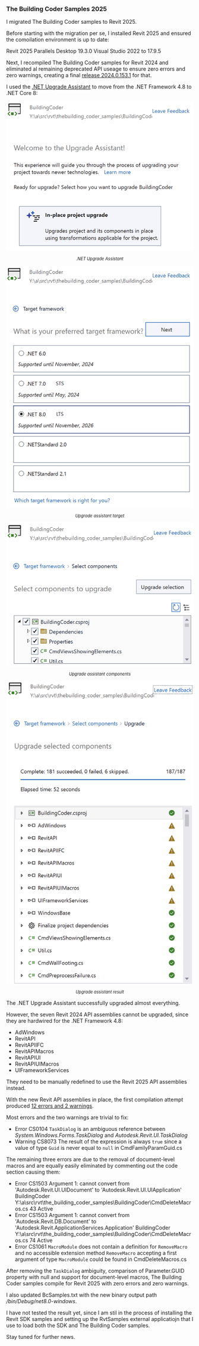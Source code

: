 <head>
<meta http-equiv="Content-Type" content="text/html; charset=utf-8">
<link rel="stylesheet" type="text/css" href="bc.css">
<!-- https://highlightjs.org/#usage
<link rel="stylesheet" href="https://cdnjs.cloudflare.com/ajax/libs/highlight.js/11.9.0/styles/default.min.css">
<script src="https://cdnjs.cloudflare.com/ajax/libs/highlight.js/11.9.0/highlight.min.js"></script>
<script>hljs.highlightAll();</script>
-->

<!-- https://prismjs.com -->
<link href="https://cdn.jsdelivr.net/npm/prismjs@1.29.0/themes/prism.min.css" rel="stylesheet" />
<script src="https://cdn.jsdelivr.net/npm/prismjs@1.29.0/components/prism-core.min.js"></script>
<script src="https://cdn.jsdelivr.net/npm/prismjs@1.29.0/plugins/autoloader/prism-autoloader.min.js"></script>
<style> code[class*=language-], pre[class*=language-] { font-size : 90%; } </style>
</head>

<!---

install revit 2025
tbc samples zero warnings no deprecated api usage
remove all deprecated api usage
compile with zero warnings
update visual studio 2022 to 17.9.5
upgrade to .net core
https://duckduckgo.com/?q=upgrade+to+.net+core
updated the seven assembly DLL references:

twitter:

 #RevitAPI @AutodeskRevit #BIM @DynamoBIM

&ndash; ...

linkedin:

#BIM #DynamoBIM #AutodeskAPS #Revit #API #IFC #SDK #Autodesk #AEC #adsk

the [Revit API discussion forum](http://forums.autodesk.com/t5/revit-api-forum/bd-p/160) thread

<center>
<img src="img/" alt="" title="" width="600"/>
<p style="font-size: 80%; font-style:italic"></p>
</center>

-->

### The Building Coder Samples 2025

I migrated The Building Coder samples to Revit 2025.

Before starting with the migration per se, I installed Revit 2025 and ensured the comoilation environment is up to date:

Revit 2025
Parallels Desktop 19.3.0
Visual Studio 2022 to 17.9.5

Next, I recompiled The Building Coder samples for Revit 2024 and eliminated al remaining deprecated API useage to ensure zero errors and zero warnings, creating a final
[release 2024.0.153.1](https://github.com/jeremytammik/the_building_coder_samples/releases/tag/2024.0.153.1) for that.

I used the [.NET Upgrade Assistant](https://learn.microsoft.com/en-us/dotnet/core/porting/upgrade-assistant-overview) to move from the .NET Framework 4.8 to .NET Core 8:

<center>
<img src="img/tbc2025upgrade_01.png" alt=".NET Upgrade Assistant" title=".NET Upgrade Assistant" width="600"/> <!-- Pixel Height: 678 Pixel Width: 848 -->
<p style="font-size: 80%; font-style:italic">.NET Upgrade Assistant</p>
<img src="img/tbc2025upgrade_02.png" alt="Upgrade assistant target" title="Upgrade assistant target" width="600"/> <!-- Pixel Height: 1,092 Pixel Width: 844 -->
<p style="font-size: 80%; font-style:italic">Upgrade assistant target</p>
<img src="img/tbc2025upgrade_03.png" alt="Upgrade assistant components" title="Upgrade assistant components" width="600"/> <!-- Pixel Height: 678 Pixel Width: 848 -->
<p style="font-size: 80%; font-style:italic">Upgrade assistant components</p>
<img src="img/tbc2025upgrade_04.png" alt="Upgrade assistant result" title="Upgrade assistant result" width="600"/> <!-- Pixel Height: 1,360 Pixel Width: 840 -->
<p style="font-size: 80%; font-style:italic">Upgrade assistant result</p>
</center>

The .NET Upgrade Assistant successfully upgraded almost everything.

However, the seven Revit 2024 API assemblies cannot be upgraded, since they are hardwired for the .NET Framework 4.8:

- AdWindows
- RevitAPI
- RevitAPIIFC
- RevitAPIMacros
- RevitAPIUl
- RevitAPIUIMacros
- UlFrameworkServices

They need to be manually redefined to use the Revit 2025 API assemblies instead.

With the new Revit API assemblies in place, the first compilation attempt
produced [12 errors and 2 warnings](doc/tbc_samples_2025_migr_01.txt).

Most errors and the two warnings are trivial to fix:

- Error CS0104 `TaskDialog` is an ambiguous reference between *System.Windows.Forms.TaskDialog* and *Autodesk.Revit.UI.TaskDialog*
- Warning CS8073 The result of the expression is always `true` since a value of type `Guid` is never equal to `null`  in CmdFamilyParamGuid.cs

The remaining three errors are due to the removal of document-level macros and are equally easily eliminated by commenting out the code section causing them:

- Error CS1503 Argument 1: cannot convert from 'Autodesk.Revit.UI.UIDocument' to 'Autodesk.Revit.UI.UIApplication' BuildingCoder Y:\a\src\rvt\the_building_coder_samples\BuildingCoder\CmdDeleteMacros.cs  43  Active
- Error CS1503 Argument 1: cannot convert from 'Autodesk.Revit.DB.Document' to 'Autodesk.Revit.ApplicationServices.Application'  BuildingCoder Y:\a\src\rvt\the_building_coder_samples\BuildingCoder\CmdDeleteMacros.cs  74  Active
- Error CS1061 `MacroModule` does not contain a definition for `RemoveMacro` and no accessible extension method `RemoveMacro` accepting a first argument of type `MacroModule` could be found in CmdDeleteMacros.cs

After removing the `TaskDialog` ambiguity, comparison of Parameter.GUID property with null and support for document-level macros, The Building Coder samples compile for Revit 2025 with zero errors and zero warnings.

I also updated BcSamples.txt with the new binary output path */bin/Debug/net8.0-windows*.

I have not tested the result yet, since I am stil in the process of installing the Revit SDK samples and setting up the RvtSamples external applicatiojn that I use to load both the SDK and The Building Coder samples.

Stay tuned for further news.
